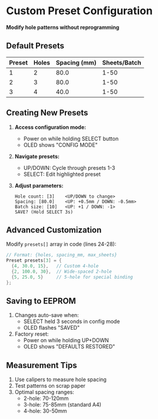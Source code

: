 # Custom Preset Configuration  
**Modify hole patterns without reprogramming**  

## Default Presets  
| Preset | Holes | Spacing (mm) | Sheets/Batch |  
|--------|-------|-------------|--------------|  
| 1      | 2     | 80.0        | 1-50         |  
| 2      | 3     | 80.0        | 1-50         |  
| 3      | 4     | 40.0        | 1-50         |  

## Creating New Presets  
1. **Access configuration mode:**  
   - Power on while holding SELECT button  
   - OLED shows "CONFIG MODE"  

2. **Navigate presets:**  
   - UP/DOWN: Cycle through presets 1-3  
   - SELECT: Edit highlighted preset  

3. **Adjust parameters:**  
   ```plaintext
   Hole count: [3]    <UP/DOWN to change>
   Spacing: [80.0]    <UP: +0.5mm / DOWN: -0.5mm>
   Batch size: [10]   <UP: +1 / DOWN: -1>
   SAVE? (Hold SELECT 3s)
   ```

## Advanced Customization  
Modify `presets[]` array in code (lines 24-28):  
```ino
// Format: {holes, spacing_mm, max_sheets}
Preset presets[3] = {
  {4, 30.0, 15},   // Custom 4-hole 
  {2, 100.0, 30},  // Wide-spaced 2-hole
  {5, 25.0, 5}     // 5-hole for special binding
};
```

## Saving to EEPROM  
1. Changes auto-save when:  
   - SELECT held 3 seconds in config mode  
   - OLED flashes "SAVED"  
2. Factory reset:  
   - Power on while holding UP+DOWN  
   - OLED shows "DEFAULTS RESTORED"  

## Measurement Tips  
1. Use calipers to measure hole spacing  
2. Test patterns on scrap paper  
3. Optimal spacing ranges:  
   - 2-hole: 70-120mm  
   - 3-hole: 75-85mm (standard A4)  
   - 4-hole: 30-50mm  
